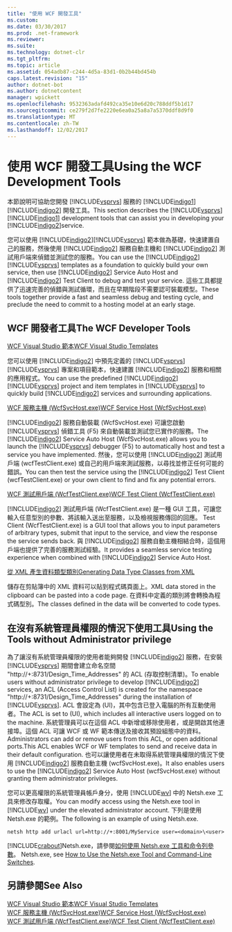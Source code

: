 ```yaml
---
title: "使用 WCF 開發工具"
ms.custom: 
ms.date: 03/30/2017
ms.prod: .net-framework
ms.reviewer: 
ms.suite: 
ms.technology: dotnet-clr
ms.tgt_pltfrm: 
ms.topic: article
ms.assetid: 054adb87-c244-4d5a-83d1-0b2b44bd454b
caps.latest.revision: "15"
author: dotnet-bot
ms.author: dotnetcontent
manager: wpickett
ms.openlocfilehash: 9532363adafd492ca35e10e6d20c788ddf5b1d17
ms.sourcegitcommit: ce279f2d7fe2220e6ea0a25a8a7a5370ddf8d9f0
ms.translationtype: MT
ms.contentlocale: zh-TW
ms.lasthandoff: 12/02/2017
---
```

# <a name="using-the-wcf-development-tools"></a><span data-ttu-id="3da34-102">使用 WCF 開發工具</span><span class="sxs-lookup"><span data-stu-id="3da34-102">Using the WCF Development Tools</span></span>
<span data-ttu-id="3da34-103">本節說明可協助您開發 [!INCLUDE[vsprvs](../../../includes/vsprvs-md.md)] 服務的 [!INCLUDE[indigo1](../../../includes/indigo1-md.md)][!INCLUDE[indigo2](../../../includes/indigo2-md.md)] 開發工具。</span><span class="sxs-lookup"><span data-stu-id="3da34-103">This section describes the [!INCLUDE[vsprvs](../../../includes/vsprvs-md.md)][!INCLUDE[indigo1](../../../includes/indigo1-md.md)] development tools that can assist you in developing your [!INCLUDE[indigo2](../../../includes/indigo2-md.md)]service.</span></span>  
  
 <span data-ttu-id="3da34-104">您可以使用 [!INCLUDE[indigo2](../../../includes/indigo2-md.md)][!INCLUDE[vsprvs](../../../includes/vsprvs-md.md)] 範本做為基礎，快速建置自己的服務，然後使用 [!INCLUDE[indigo2](../../../includes/indigo2-md.md)] 服務自動主機和 [!INCLUDE[indigo2](../../../includes/indigo2-md.md)] 測試用戶端來偵錯並測試您的服務。</span><span class="sxs-lookup"><span data-stu-id="3da34-104">You can use the [!INCLUDE[indigo2](../../../includes/indigo2-md.md)][!INCLUDE[vsprvs](../../../includes/vsprvs-md.md)] templates as a foundation to quickly build your own service, then use [!INCLUDE[indigo2](../../../includes/indigo2-md.md)] Service Auto Host and [!INCLUDE[indigo2](../../../includes/indigo2-md.md)] Test Client to debug and test your service.</span></span> <span data-ttu-id="3da34-105">這些工具都提供了迅速完善的偵錯與測試循環，而且在早期階段不需要認可裝載模型。</span><span class="sxs-lookup"><span data-stu-id="3da34-105">These tools together provide a fast and seamless debug and testing cycle, and preclude the need to commit to a hosting model at an early stage.</span></span>  
  
## <a name="the-wcf-developer-tools"></a><span data-ttu-id="3da34-106">WCF 開發者工具</span><span class="sxs-lookup"><span data-stu-id="3da34-106">The WCF Developer Tools</span></span>  
 [<span data-ttu-id="3da34-107">WCF Visual Studio 範本</span><span class="sxs-lookup"><span data-stu-id="3da34-107">WCF Visual Studio Templates</span></span>](../../../docs/framework/wcf/wcf-vs-templates.md)  
  
 <span data-ttu-id="3da34-108">您可以使用 [!INCLUDE[indigo2](../../../includes/indigo2-md.md)] 中預先定義的 [!INCLUDE[vsprvs](../../../includes/vsprvs-md.md)][!INCLUDE[vsprvs](../../../includes/vsprvs-md.md)] 專案和項目範本，快速建置 [!INCLUDE[indigo2](../../../includes/indigo2-md.md)] 服務和相關的應用程式。</span><span class="sxs-lookup"><span data-stu-id="3da34-108">You can use the predefined [!INCLUDE[indigo2](../../../includes/indigo2-md.md)][!INCLUDE[vsprvs](../../../includes/vsprvs-md.md)] project and item templates in [!INCLUDE[vsprvs](../../../includes/vsprvs-md.md)] to quickly build [!INCLUDE[indigo2](../../../includes/indigo2-md.md)] services and surrounding applications.</span></span>  
  
 [<span data-ttu-id="3da34-109">WCF 服務主機 (WcfSvcHost.exe)</span><span class="sxs-lookup"><span data-stu-id="3da34-109">WCF Service Host (WcfSvcHost.exe)</span></span>](../../../docs/framework/wcf/wcf-service-host-wcfsvchost-exe.md)  
  
 <span data-ttu-id="3da34-110">[!INCLUDE[indigo2](../../../includes/indigo2-md.md)] 服務自動裝載 (WcfSvcHost.exe) 可讓您啟動 [!INCLUDE[vsprvs](../../../includes/vsprvs-md.md)] 偵錯工具 (F5) 來自動裝載並測試您已實作的服務。</span><span class="sxs-lookup"><span data-stu-id="3da34-110">The [!INCLUDE[indigo2](../../../includes/indigo2-md.md)] Service Auto Host (WcfSvcHost.exe) allows you to launch the [!INCLUDE[vsprvs](../../../includes/vsprvs-md.md)] debugger (F5) to automatically host and test a service you have implemented.</span></span> <span data-ttu-id="3da34-111">然後，您可以使用 [!INCLUDE[indigo2](../../../includes/indigo2-md.md)] 測試用戶端 (wcfTestClient.exe) 或自己的用戶端來測試服務，以尋找並修正任何可能的錯誤。</span><span class="sxs-lookup"><span data-stu-id="3da34-111">You can then test the service using the [!INCLUDE[indigo2](../../../includes/indigo2-md.md)] Test Client (wcfTestClient.exe) or your own client to find and fix any potential errors.</span></span>  
  
 [<span data-ttu-id="3da34-112">WCF 測試用戶端 (WcfTestClient.exe)</span><span class="sxs-lookup"><span data-stu-id="3da34-112">WCF Test Client (WcfTestClient.exe)</span></span>](../../../docs/framework/wcf/wcf-test-client-wcftestclient-exe.md)  
  
 [!INCLUDE[indigo2](../../../includes/indigo2-md.md)]<span data-ttu-id="3da34-113"> 測試用戶端 (WcfTestClient.exe) 是一種 GUI 工具，可讓您輸入任意型別的參數、將該輸入送出至服務，以及檢視服務傳回的回應。</span><span class="sxs-lookup"><span data-stu-id="3da34-113"> Test Client (WcfTestClient.exe) is a GUI tool that allows you to input parameters of arbitrary types, submit that input to the service, and view the response the service sends back.</span></span> <span data-ttu-id="3da34-114">與 [!INCLUDE[indigo2](../../../includes/indigo2-md.md)] 服務自動主機相結合時，這個用戶端也提供了完善的服務測試經驗。</span><span class="sxs-lookup"><span data-stu-id="3da34-114">It provides a seamless service testing experience when combined with [!INCLUDE[indigo2](../../../includes/indigo2-md.md)] Service Auto Host.</span></span>  
  
 [<span data-ttu-id="3da34-115">從 XML 產生資料類型類別</span><span class="sxs-lookup"><span data-stu-id="3da34-115">Generating Data Type Classes from XML</span></span>](../../../docs/framework/wcf/generating-data-type-classes-from-xml.md)  
  
 <span data-ttu-id="3da34-116">儲存在剪貼簿中的 XML 資料可以貼到程式碼頁面上。</span><span class="sxs-lookup"><span data-stu-id="3da34-116">XML data stored in the clipboard can be pasted into a code page.</span></span> <span data-ttu-id="3da34-117">在資料中定義的類別將會轉換為程式碼型別。</span><span class="sxs-lookup"><span data-stu-id="3da34-117">The classes defined in the data will be converted to code types.</span></span>  
  
## <a name="using-the-tools-without-administrator-privilege"></a><span data-ttu-id="3da34-118">在沒有系統管理員權限的情況下使用工具</span><span class="sxs-lookup"><span data-stu-id="3da34-118">Using the Tools without Administrator privilege</span></span>  
 <span data-ttu-id="3da34-119">為了讓沒有系統管理員權限的使用者能夠開發 [!INCLUDE[indigo2](../../../includes/indigo2-md.md)] 服務，在安裝 [!INCLUDE[vsprvs](../../../includes/vsprvs-md.md)] 期間會建立命名空間 "http://+:8731/Design_Time_Addresses" 的 ACL (存取控制清單)。</span><span class="sxs-lookup"><span data-stu-id="3da34-119">To enable users without administrator privilege to develop [!INCLUDE[indigo2](../../../includes/indigo2-md.md)] services, an ACL (Access Control List) is created for the namespace "http://+:8731/Design_Time_Addresses" during the installation of [!INCLUDE[vsprvs](../../../includes/vsprvs-md.md)].</span></span> <span data-ttu-id="3da34-120">ACL 會設定為 (UI)，其中包含已登入電腦的所有互動使用者。</span><span class="sxs-lookup"><span data-stu-id="3da34-120">The ACL is set to (UI), which includes all interactive users logged on to the machine.</span></span> <span data-ttu-id="3da34-121">系統管理員可以在這個 ACL 中新增或移除使用者，或是開啟其他連接埠。這個 ACL 可讓 WCF 或 WF 範本傳送及接收其預設組態中的資料。</span><span class="sxs-lookup"><span data-stu-id="3da34-121">Administrators can add or remove users from this ACL, or open additional ports.This ACL enables WCF or WF templates to send and receive data in their default configuration.</span></span> <span data-ttu-id="3da34-122">也可以讓使用者在未取得系統管理員權限的情況下使用 [!INCLUDE[indigo2](../../../includes/indigo2-md.md)] 服務自動主機 (wcfSvcHost.exe)。</span><span class="sxs-lookup"><span data-stu-id="3da34-122">It also enables users to use the [!INCLUDE[indigo2](../../../includes/indigo2-md.md)] Service Auto Host (wcfSvcHost.exe) without granting them administrator privileges.</span></span>  
  
 <span data-ttu-id="3da34-123">您可以更高權限的系統管理員帳戶身分，使用 [!INCLUDE[wv](../../../includes/wv-md.md)] 中的 Netsh.exe 工具來修改存取權。</span><span class="sxs-lookup"><span data-stu-id="3da34-123">You can modify access using the Netsh.exe tool in [!INCLUDE[wv](../../../includes/wv-md.md)] under the elevated administrator account.</span></span> <span data-ttu-id="3da34-124">下列是使用 Netsh.exe 的範例。</span><span class="sxs-lookup"><span data-stu-id="3da34-124">The following is an example of using Netsh.exe.</span></span>  
  
```  
netsh http add urlacl url=http://+:8001/MyService user=<domain>\<user>  
```  
  
 [!INCLUDE[crabout](../../../includes/crabout-md.md)]<span data-ttu-id="3da34-125">Netsh.exe，請參閱[如何使用 Netsh.exe 工具和命令列參數](http://go.microsoft.com/fwlink/?LinkId=97877)。</span><span class="sxs-lookup"><span data-stu-id="3da34-125"> Netsh.exe, see [How to Use the Netsh.exe Tool and Command-Line Switches](http://go.microsoft.com/fwlink/?LinkId=97877).</span></span>  
  
## <a name="see-also"></a><span data-ttu-id="3da34-126">另請參閱</span><span class="sxs-lookup"><span data-stu-id="3da34-126">See Also</span></span>  
 [<span data-ttu-id="3da34-127">WCF Visual Studio 範本</span><span class="sxs-lookup"><span data-stu-id="3da34-127">WCF Visual Studio Templates</span></span>](../../../docs/framework/wcf/wcf-vs-templates.md)  
 [<span data-ttu-id="3da34-128">WCF 服務主機 (WcfSvcHost.exe)</span><span class="sxs-lookup"><span data-stu-id="3da34-128">WCF Service Host (WcfSvcHost.exe)</span></span>](../../../docs/framework/wcf/wcf-service-host-wcfsvchost-exe.md)  
 [<span data-ttu-id="3da34-129">WCF 測試用戶端 (WcfTestClient.exe)</span><span class="sxs-lookup"><span data-stu-id="3da34-129">WCF Test Client (WcfTestClient.exe)</span></span>](../../../docs/framework/wcf/wcf-test-client-wcftestclient-exe.md)
